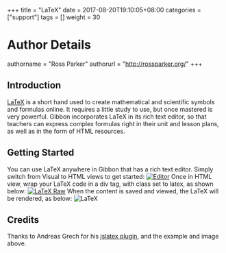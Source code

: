 +++
title = "LaTeX"
date = 2017-08-20T19:10:05+08:00
categories = ["support"]
tags = []
weight = 30
# Author Details
authorname = "Ross Parker"
authorurl = "http://rossparker.org/"
+++

## Introduction

[LaTeX](https://www.latex-project.org/) is a short hand used to create mathematical and scientific symbols and formulas online. It requires a little study to use, but once mastered is very powerful. Gibbon incorporates LaTeX in its rich text editor, so that teachers can express complex formulas right in their unit and lesson plans, as well as in the form of HTML resources.

## Getting Started

You can use LaTeX anywhere in Gibbon that has a rich text editor. Simply switch from Visual to HTML views to get started: [![Editor](https://gibbonedu.org/wp-content/uploads/2015/09/Editor-1024x762.png)](https://gibbonedu.org/wp-content/uploads/2015/09/Editor.png) Once in HTML view, wrap your LaTeX code in a div tag, with class set to latex, as shown below: [![LaTeX Raw](https://gibbonedu.org/wp-content/uploads/2015/09/LaTeX-Raw-1024x93.png)](https://gibbonedu.org/wp-content/uploads/2015/09/LaTeX-Raw.png) When the content is saved and viewed, the LaTeX will be rendered, as below: ![LaTeX](https://gibbonedu.org/wp-content/uploads/2015/09/LaTeX.gif)

## Credits

Thanks to Andreas Grech for his [jslatex plugin](http://blog.dreasgrech.com/2009/12/jslatex-jquery-plugin-to-directly-embed.html), and the example and image above.
